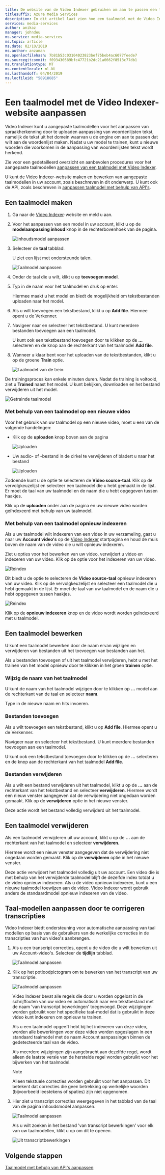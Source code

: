 ```yaml
---
title: De website van de Video Indexer gebruiken om aan te passen een taalmodel - Azure
titlesuffix: Azure Media Services
description: In dit artikel laat zien hoe een taalmodel met de Video Indexer-website aanpassen.
services: media-services
author: anikaz
manager: johndeu
ms.service: media-services
ms.topic: article
ms.date: 02/10/2019
ms.author: anzaman
ms.openlocfilehash: 7b81b53c03104023823bef75beb4ac6077feede7
ms.sourcegitcommit: f093430589bfc47721b2dc21a0662f8513c77db1
ms.translationtype: MT
ms.contentlocale: nl-NL
ms.lasthandoff: 04/04/2019
ms.locfileid: "58918685"
---
```

# <a name="customize-a-language-model-with-the-video-indexer-website"></a>Een taalmodel met de Video Indexer-website aanpassen

Video Indexer kunt u aangepaste taalmodellen voor het aanpassen van spraakherkenning door te uploaden aanpassing van woordenlijsten tekst, namelijk de tekst uit het domein waarvan u de engine om aan te passen dat wilt aan de woordenlijst maken. Nadat u uw model te trainen, kunt u nieuwe woorden die voorkomen in de aanpassing van woordenlijsten tekst wordt herkend. 

Zie voor een gedetailleerd overzicht en aanbevolen procedures voor het aangepaste taalmodellen [aanpassen van een taalmodel met Video Indexer](customize-language-model-overview.md).

U kunt de Video Indexer-website maken en bewerken van aangepaste taalmodellen in uw account, zoals beschreven in dit onderwerp. U kunt ook de API, zoals beschreven in [aanpassen taalmodel met behulp van API's](customize-language-model-with-api.md).

## <a name="create-a-language-model"></a>Een taalmodel maken

1. Ga naar de [Video Indexer](https://www.videoindexer.ai/)-website en meld u aan.
2. Voor het aanpassen van een model in uw account, klikt u op de **modelaanpassing inhoud** knop in de rechterbovenhoek van de pagina.

   ![Inhoudsmodel aanpassen](./media/content-model-customization/content-model-customization.png)

3. Selecteer de **taal** tabblad.

    U ziet een lijst met ondersteunde talen. 

    ![Taalmodel aanpassen](./media/customize-language-model/customize-language-model.png)

4. Onder de taal die u wilt, klikt u op **toevoegen model**.
5. Typ in de naam voor het taalmodel en druk op enter.

    Hiermee maakt u het model en biedt de mogelijkheid om tekstbestanden uploaden naar het model.
6. Als u wilt toevoegen een tekstbestand, klikt u op **Add file**. Hiermee opent u de Verkenner.

7. Navigeer naar en selecteer het tekstbestand. U kunt meerdere bestanden toevoegen aan een taalmodel.

    U kunt ook een tekstbestand toevoegen door te klikken op de **...**  selecteren en de knop aan de rechterkant van het taalmodel **Add file**.
8. Wanneer u klaar bent voor het uploaden van de tekstbestanden, klikt u op de groene **Train** optie.

    ![Taalmodel van de trein](./media/customize-language-model/train-model.png)

De trainingsproces kan enkele minuten duren. Nadat de training is voltooid, ziet u **Trained** naast het model. U kunt bekijken, downloaden en het bestand verwijderen uit het model.

![Getrainde taalmodel](./media/customize-language-model/preview-model.png)

### <a name="using-a-language-model-on-a-new-video"></a>Met behulp van een taalmodel op een nieuwe video

Voor het gebruik van uw taalmodel op een nieuwe video, moet u een van de volgende handelingen:

* Klik op de **uploaden** knop boven aan de pagina 

    ![Uploaden](./media/customize-language-model/upload.png)
* Uw audio- of -bestand in de cirkel te verwijderen of bladert u naar het bestand

    ![Uploaden](./media/customize-language-model/upload2.png)

Zodoende kunt u de optie te selecteren de **Video source-taal**. Klik op de vervolgkeuzelijst en selecteer een taalmodel die u hebt gemaakt in de lijst. Er moet de taal van uw taalmodel en de naam die u hebt opgegeven tussen haakjes.

Klik op de **uploaden** onder aan de pagina en uw nieuwe video worden geïndexeerd met behulp van uw taalmodel.

### <a name="using-a-language-model-to-reindex"></a>Met behulp van een taalmodel opnieuw indexeren

Als u uw taalmodel wilt indexeren van een video in uw verzameling, gaat u naar uw **Account video's** op de [Video Indexer](https://www.videoindexer.ai/) startpagina en houd de muis boven de naam van de video die u wilt opnieuw indexeren.

Ziet u opties voor het bewerken van uw video, verwijdert u video en indexeren van uw video. Klik op de optie voor het indexeren van uw video.

![Reindex](./media/customize-language-model/reindex1.png)

Dit biedt u de optie te selecteren de **Video source-taal** opnieuw indexeren van uw video. Klik op de vervolgkeuzelijst en selecteer een taalmodel die u hebt gemaakt in de lijst. Er moet de taal van uw taalmodel en de naam die u hebt opgegeven tussen haakjes.

![Reindex](./media/customize-language-model/reindex.png)

Klik op de **opnieuw indexeren** knop en de video wordt worden geïndexeerd met u taalmodel.

## <a name="edit-a-language-model"></a>Een taalmodel bewerken

U kunt een taalmodel bewerken door de naam ervan wijzigen en verwijderen van bestanden uit het toevoegen van bestanden aan het.

Als u bestanden toevoegen of uit het taalmodel verwijderen, hebt u met het trainen van het model opnieuw door te klikken in het groen **trainen** optie.

### <a name="rename-the-language-model"></a>Wijzig de naam van het taalmodel

U kunt de naam van het taalmodel wijzigen door te klikken op **...**  model aan de rechterkant van de taal en selecteer **naam**. 

Type in de nieuwe naam en hits invoeren.

### <a name="add-files"></a>Bestanden toevoegen

Als u wilt toevoegen een tekstbestand, klikt u op **Add file**. Hiermee opent u de Verkenner.

Navigeer naar en selecteer het tekstbestand. U kunt meerdere bestanden toevoegen aan een taalmodel.

U kunt ook een tekstbestand toevoegen door te klikken op de **...**  selecteren en de knop aan de rechterkant van het taalmodel **Add file**.

### <a name="delete-files"></a>Bestanden verwijderen

Als u wilt een bestand verwijderen uit het taalmodel, klikt u op de **...**  aan de rechterkant van het tekstbestand en selecteer **verwijderen**. Hiermee wordt een nieuw venster aangegeven dat de verwijdering niet ongedaan worden gemaakt. Klik op de **verwijderen** optie in het nieuwe venster.

Deze actie wordt het bestand volledig verwijderd uit het taalmodel.

## <a name="delete-a-language-model"></a>Een taalmodel verwijderen

Als een taalmodel verwijderen uit uw account, klikt u op de **...**  aan de rechterkant van het taalmodel en selecteer **verwijderen**.

Hiermee wordt een nieuw venster aangegeven dat de verwijdering niet ongedaan worden gemaakt. Klik op de **verwijderen** optie in het nieuwe venster.

Deze actie verwijdert het taalmodel volledig uit uw account. Een video die is met behulp van het verwijderde taalmodel blijft de dezelfde index totdat u de video opnieuw indexeren. Als u de video opnieuw indexeren, kunt u een nieuwe taalmodel toewijzen aan de video. Video Indexer wordt gebruik anders de standaardmodel opnieuw indexeren van de video. 

## <a name="customize-language-models-by-correcting-transcripts"></a>Taal-modellen aanpassen door te corrigeren transcripties

Video Indexer biedt ondersteuning voor automatische aanpassing van taal modellen op basis van de gebruikers van de werkelijke correcties in de transcripties van hun video's aanbrengen.

1. Als u een transcript correcties, opent u de video die u wilt bewerken uit uw Account-video's. Selecteer de **tijdlijn** tabblad.

    ![Taalmodel aanpassen](./media/customize-language-model/timeline.png)
1. Klik op het potloodpictogram om te bewerken van het transcript van uw transcriptie. 

    ![Taalmodel aanpassen](./media/customize-language-model/edits.png)

    Video Indexer bevat alle regels die door u worden opgelost in de schrijffouten van uw video en automatisch naar een tekstbestand met de naam 'van transcript bewerkingen' toegevoegd. Deze wijzigingen worden gebruikt voor het specifieke taal-model dat is gebruikt in deze video kunt indexeren om opnieuw te trainen. 
    
    Als u een taalmodel opgeeft hebt bij het indexeren van deze video, worden alle bewerkingen voor deze video worden opgeslagen in een standaard taalmodel met de naam Account aanpassingen binnen de gedetecteerde taal van de video. 
    
    Als meerdere wijzigingen zijn aangebracht aan dezelfde regel, wordt alleen de laatste versie van de herstelde regel worden gebruikt voor het bijwerken van het taalmodel.  
    
    > [!NOTE]
    > Alleen tekstuele correcties worden gebruikt voor het aanpassen. Dit betekent dat correcties die geen betrekking op werkelijke woorden (bijvoorbeeld leestekens of spaties) zijn niet opgenomen. 
    
1. Hier ziet u transcript correcties weergegeven in het tabblad van de taal van de pagina inhoudsmodel aanpassen.

    ![Taalmodel aanpassen](./media/customize-language-model/customize.png)

   Als u wilt zoeken in het bestand 'van transcript bewerkingen' voor elk van uw taalmodellen, klikt u op om dit te openen. 

    ![Uit transcriptbewerkingen](./media/customize-language-model/from-transcript-edits.png)

## <a name="next-steps"></a>Volgende stappen

[Taalmodel met behulp van API's aanpassen](customize-language-model-with-api.md)
